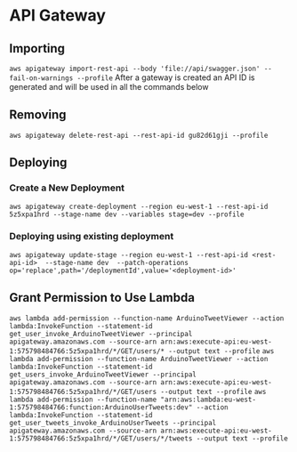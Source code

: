 # API Gateway
## Importing
`aws apigateway import-rest-api --body 'file://api/swagger.json' --fail-on-warnings --profile`
After a gateway is created an API ID is generated and will be used in all the commands below
## Removing
`aws apigateway delete-rest-api --rest-api-id gu82d61gji --profile`

## Deploying
### Create a New Deployment
`aws apigateway create-deployment --region eu-west-1 --rest-api-id 5z5xpa1hrd --stage-name dev --variables stage=dev --profile`
### Deploying using existing deployment
`aws apigateway update-stage --region eu-west-1 --rest-api-id <rest-api-id>  --stage-name dev  --patch-operations op='replace',path='/deploymentId',value='<deployment-id>'`

## Grant Permission to Use Lambda
`aws lambda add-permission --function-name ArduinoTweetViewer --action lambda:InvokeFunction --statement-id get_user_invoke_ArduinoTweetViewer --principal apigateway.amazonaws.com --source-arn arn:aws:execute-api:eu-west-1:575798484766:5z5xpa1hrd/*/GET/users/* --output text --profile`
`aws lambda add-permission --function-name ArduinoTweetViewer --action lambda:InvokeFunction --statement-id get_users_invoke_ArduinoTweetViewer --principal apigateway.amazonaws.com --source-arn arn:aws:execute-api:eu-west-1:575798484766:5z5xpa1hrd/*/GET/users --output text --profile`
`aws lambda add-permission --function-name "arn:aws:lambda:eu-west-1:575798484766:function:ArduinoUserTweets:dev" --action lambda:InvokeFunction --statement-id get_user_tweets_invoke_ArduinoUserTweets --principal apigateway.amazonaws.com --source-arn arn:aws:execute-api:eu-west-1:575798484766:5z5xpa1hrd/*/GET/users/*/tweets --output text --profile`